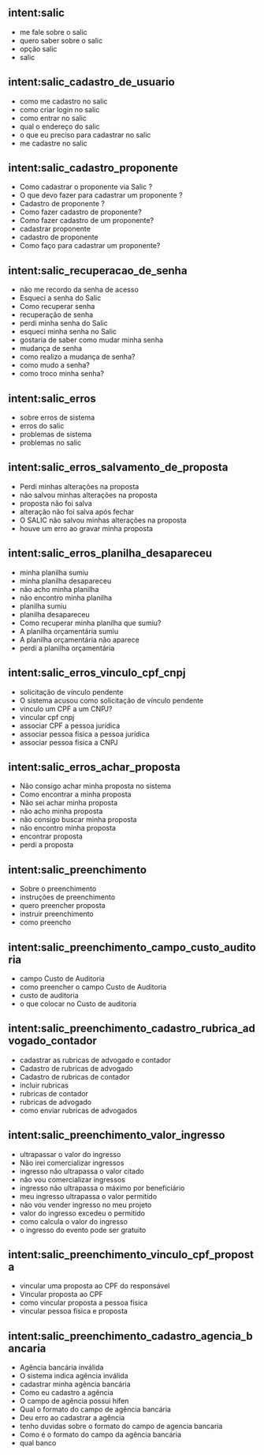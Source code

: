 <!-- Salic -->
## intent:salic
- me fale sobre o salic
- quero saber sobre o salic
- opção salic
- salic

## intent:salic_cadastro_de_usuario
- como me cadastro no salic
- como criar login no salic
- como entrar no salic
- qual o endereço do salic
- o que eu preciso para cadastrar no salic
- me cadastre no salic

## intent:salic_cadastro_proponente
- Como cadastrar o proponente via Salic ?
- O que devo fazer para cadastrar um proponente ?
- Cadastro de proponente ?
- Como fazer cadastro de proponente?
- Como fazer cadastro de um proponente?
- cadastrar proponente
- cadastro de proponente
- Como faço para cadastrar um proponente?

## intent:salic_recuperacao_de_senha
- não me recordo da senha de acesso
- Esqueci a senha do Salic
- Como recuperar senha
- recuperação de senha
- perdi minha senha do Salic
- esqueci minha senha no Salic
- gostaria de saber como mudar minha senha
- mudança de senha
- como realizo a mudança de senha?
- como mudo a senha?
- como troco minha senha?

## intent:salic_erros
- sobre erros de sistema
- erros do salic
- problemas de sistema
- problemas no salic

## intent:salic_erros_salvamento_de_proposta
- Perdi minhas alterações na proposta
- não salvou minhas alterações na proposta
- proposta não foi salva
- alteração não foi salva após fechar
- O SALIC não salvou minhas alterações na proposta
- houve um erro ao gravar minha proposta

## intent:salic_erros_planilha_desapareceu
- minha planilha sumiu
- minha planilha desapareceu
- não acho minha planilha
- não encontro minha planilha
- planilha sumiu
- planilha desapareceu
- Como recuperar minha planilha que sumiu?
- A planilha orçamentária sumiu
- A planilha orçamentária não aparece
- perdi a planilha orçamentária

## intent:salic_erros_vinculo_cpf_cnpj
- solicitação de vínculo pendente
- O sistema acusou como solicitação de vínculo pendente
- vinculo um CPF a um CNPJ?
- vincular cpf cnpj
- associar CPF a pessoa jurídica
- associar pessoa fisica a pessoa jurídica
- associar pessoa fisica a CNPJ

## intent:salic_erros_achar_proposta
- Não consigo achar minha proposta no sistema
- Como encontrar a minha proposta
- Não sei achar minha proposta
- não acho minha proposta
- não consigo buscar minha proposta
- não encontro minha proposta
- encontrar proposta
- perdi a proposta

## intent:salic_preenchimento
- Sobre o preenchimento
- instruções de preenchimento 
- quero preencher proposta
- instruir preenchimento
- como preencho

## intent:salic_preenchimento_campo_custo_auditoria
- campo Custo de Auditoria
- como preencher o campo Custo de Auditoria
- custo de auditoria
- o que colocar no Custo de auditoria

## intent:salic_preenchimento_cadastro_rubrica_advogado_contador
- cadastrar as rubricas de advogado e contador
- Cadastro de rubricas de advogado
- Cadastro de rubricas de contador
- incluir rubricas
- rubricas de contador
- rubricas de advogado
- como enviar rubricas de advogados

## intent:salic_preenchimento_valor_ingresso
- ultrapassar o valor do ingresso
- Não irei comercializar ingressos
- ingresso não ultrapassa o valor citado
- não vou comercializar ingressos
- ingresso não ultrapassa o máximo por beneficiário
- meu ingresso ultrapassa o valor permitido
- não vou vender ingresso no meu projeto
- valor do ingresso excedeu o permitido
- como calcula o valor do ingresso
- o ingresso do evento pode ser gratuito


## intent:salic_preenchimento_vinculo_cpf_proposta
- vincular uma proposta ao CPF do responsável
- Vincular proposta ao CPF
- como vincular proposta a pessoa fisica
- vincular pessoa física e proposta

## intent:salic_preenchimento_cadastro_agencia_bancaria
- Agência bancária inválida
- O sistema indica agência inválida
- cadastrar minha agência bancária
- Como eu cadastro a agência
- O campo de agência possui hífen
- Qual o formato do campo de agência bancária
- Deu erro ao cadastrar a agência
- tenho duvidas sobre o formato do campo de agencia bancaria
- Como é o formato do campo da agência bancária
- qual banco
